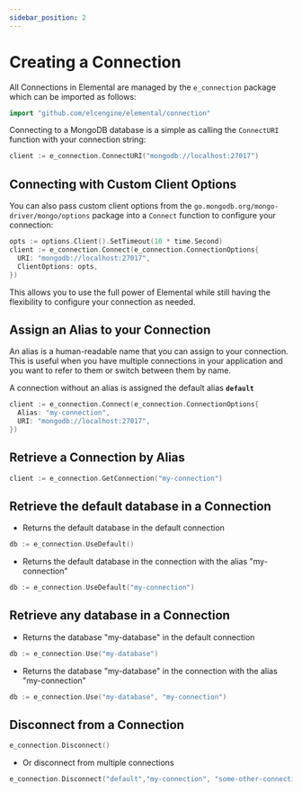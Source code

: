 ```yaml
---
sidebar_position: 2
---
```


# Creating a Connection

All Connections in Elemental are managed by the `e_connection` package which can be imported as follows:

```go
import "github.com/elcengine/elemental/connection"
```

Connecting to a MongoDB database is a simple as calling the `ConnectURI` function with your connection string:

```go
client := e_connection.ConnectURI("mongodb://localhost:27017")
```

## Connecting with Custom Client Options

You can also pass custom client options from the `go.mongodb.org/mongo-driver/mongo/options` package into a `Connect` function to configure your connection:

```go
opts := options.Client().SetTimeout(10 * time.Second)
client := e_connection.Connect(e_connection.ConnectionOptions{
  URI: "mongodb://localhost:27017",
  ClientOptions: opts,
})
```

This allows you to use the full power of Elemental while still having the flexibility to configure your connection as needed.

## Assign an Alias to your Connection

An alias is a human-readable name that you can assign to your connection. This is useful when you have multiple connections in your application and you want to refer to them or switch between them by name.

A connection without an alias is assigned the default alias **`default`**

```go
client := e_connection.Connect(e_connection.ConnectionOptions{
  Alias: "my-connection",	
  URI: "mongodb://localhost:27017",
})
```

## Retrieve a Connection by Alias

```go
client := e_connection.GetConnection("my-connection")
```

## Retrieve the default database in a Connection

- Returns the default database in the default connection

```go
db := e_connection.UseDefault()
```
- Returns the default database in the connection with the alias "my-connection"
```go
db := e_connection.UseDefault("my-connection")
```

## Retrieve any database in a Connection

- Returns the database "my-database" in the default connection

```go
db := e_connection.Use("my-database")
```

- Returns the database "my-database" in the connection with the alias "my-connection"

```go
db := e_connection.Use("my-database", "my-connection")
```

## Disconnect from a Connection

```go
e_connection.Disconnect()
```

- Or disconnect from multiple connections

```go
e_connection.Disconnect("default","my-connection", "some-other-connection")
```